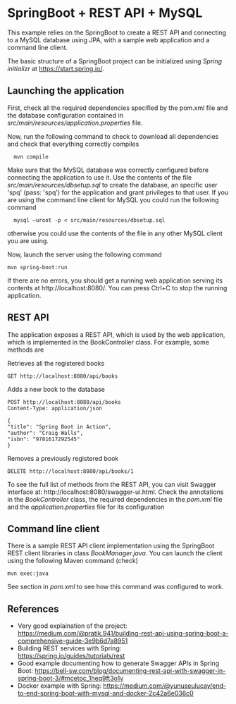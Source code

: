 SpringBoot + REST API + MySQL
=============================

This example relies on the SpringBoot to create a REST API and connecting to a MySQL database using JPA, with a sample web application and a command line client.

The basic structure of a SpringBoot project can be initialized using *Spring initializr* at https://start.spring.io/.

Launching the application
-------------------------

First, check all the required dependencies specified by the pom.xml file and the database configuration contained in *src/main/resources/application.properties* file.

Now, run the following command to check to download all dependencies and check that everything correctly compiles

      mvn compile

Make sure that the MySQL database was correctly configured before connecting the application to use it. 
Use the contents of the file *src/main/resources/dbsetup.sql* to create the database, an specific user 'spq' (pass: 'spq') for the application and grant privileges to that user. If you are using the command line client for MySQL you could run the following command

      mysql –uroot -p < src/main/resources/dbsetup.sql

otherwise you could use the contents of the file in any other MySQL client you are using.

Now, launch the server using the following command

    mvn spring-boot:run

If there are no errors, you should get a running web application serving its contents at http://localhost:8080/. You can press Ctrl+C to stop the running application.

REST API
--------

The application exposes a REST API, which is used by the web application, which is implemented in the BookController class. For example, some methods are

Retrieves all the registered books

    GET http://localhost:8080/api/books

Adds a new book to the database

    POST http://localhost:8080/api/books
    Content-Type: application/json

    {
    "title": "Spring Boot in Action",
    "author": "Craig Walls",
    "isbn": "9781617292545"
    }

Removes a previously registered book

    DELETE http://localhost:8080/api/books/1

To see the full list of methods from the REST API, you can visit Swagger interface at: http://localhost:8080/swagger-ui.html. Check the annotations in the *BookController* class, the required dependencies in the *pom.xml* file and the *application.properties* file for its configuration

Command line client
-------------------

There is a sample REST API client implementation using the SpringBoot REST client libraries in class *BookManager.java*. You can launch the client using the following Maven command (check)

    mvn exec:java

See <build> section in *pom.xml* to see how this command was configured to work.

References
----------

* Very good explaination of the project: https://medium.com/@pratik.941/building-rest-api-using-spring-boot-a-comprehensive-guide-3e9b6d7a8951 
* Building REST services with Spring: https://spring.io/guides/tutorials/rest
* Good example documenting how to generate Swagger APIs in Spring Boot: https://bell-sw.com/blog/documenting-rest-api-with-swagger-in-spring-boot-3/#mcetoc_1heq9ft3o1v 
* Docker example with Spring: https://medium.com/@yunuseulucay/end-to-end-spring-boot-with-mysql-and-docker-2c42a6e036c0



